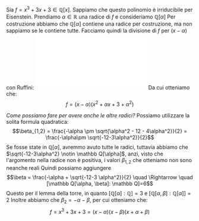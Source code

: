 Sia $f  = x^3 + 3x + 3 \in \mathbb Q[x]$. Sappiamo che questo polinomio è irriducibile per Eisenstein.
Prendiamo $\alpha \in \mathbb R$ una radice di $f$ e consideriamo $\mathbb Q[\alpha]$
Per costruzione abbiamo che $\mathbb Q[\alpha]$ contiene una radice per costruzione, ma non sappiamo se le contiene tutte.
Facciamo quindi la divisione di $f$ per $(x-\alpha)$ con Ruffini:
![center | 300](Drawing%202023-11-28%2016.05.47.excalidraw.md)
Da cui otteniamo che: $$f = (x-\alpha)(x^2 + \alpha x + 3 + \alpha^2)$$

*Come possiamo fare per avere anche le altre radici?*
Possiamo utilizzare la solita formula quadratica: $$\beta_{1,2} = \frac{-\alpha \pm \sqrt{\alpha^2 - 12 - 4\alpha^2}}{2} = \frac{-\alpha\pm \sqrt{-12-3\alpha^2}}{2}$$
Se fosse state in $\mathbb Q[\alpha]$, avremmo avuto tutte le radici, tuttavia abbiamo che $\sqrt{-12-3\alpha^2} \notin \mathbb Q[\alpha]$, anzi, visto che l'argomento nella radice non è positiva, i valori $\beta_{1,2}$ che otteniamo non sono neanche reali
Quindi possiamo aggiungere $$\beta = \frac{-\alpha + \sqrt{-12-3 \alpha^2}}{2} \quad \Rightarrow \quad [\mathbb Q[\alpha, \beta]: \mathbb Q]=6$$
Questo per il lemma della torre, in quanto $[\mathbb Q[\alpha] : \mathbb Q] = 3$ e $[\mathbb Q[\alpha, \beta]:\mathbb Q[\alpha]]=2$
Inoltre abbiamo che $\beta_2 = -\alpha- \beta$, per cui otteniamo che: $$f = x^3 + 3x + 3 = (x-\alpha)(x-\beta)(x+\alpha+\beta)$$